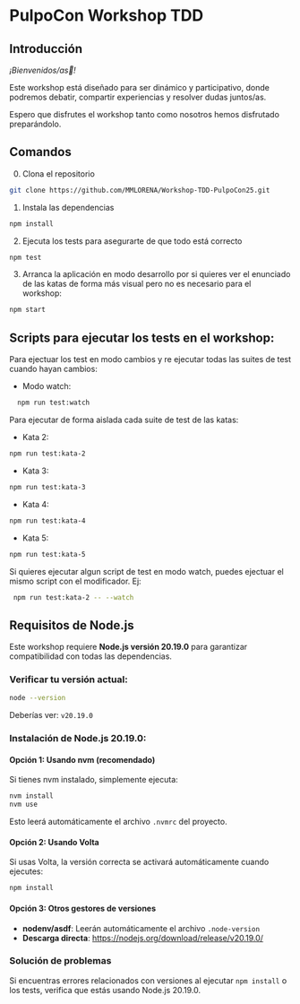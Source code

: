 # PulpoCon Workshop TDD

## Introducción

_¡Bienvenidos/as🤩!_

Este workshop está diseñado para ser dinámico y participativo, donde podremos debatir, compartir experiencias y resolver
dudas juntos/as.

Espero que disfrutes el workshop tanto como nosotros hemos disfrutado preparándolo.

## Comandos

0. Clona el repositorio

```bash
git clone https://github.com/MMLORENA/Workshop-TDD-PulpoCon25.git
```

1. Instala las dependencias

```bash
npm install
```

2. Ejecuta los tests para asegurarte de que todo está correcto

```bash
npm test
```

3. Arranca la aplicación en modo desarrollo por si quieres ver el enunciado de las katas de forma más visual pero no es
   necesario para el workshop:

```bash
npm start
```

## Scripts para ejecutar los tests en el workshop:

Para ejectuar los test en modo cambios y re ejecutar todas las suites de test cuando hayan cambios:

- Modo watch: 
```bash
  npm run test:watch
  ```

Para ejecutar de forma aislada cada suite de test de las katas:

- Kata 2:
 ```bash
 npm run test:kata-2
 ```
- Kata 3: 
```bash
npm run test:kata-3
```
- Kata 4: 
```bash
npm run test:kata-4
```

- Kata 5: 
```bash
npm run test:kata-5
```

 Si quieres ejecutar algun script de test en modo watch, puedes ejectuar el mismo script con el modificador. Ej: 
 ```bash
  npm run test:kata-2 -- --watch
  ```



## Requisitos de Node.js

Este workshop requiere **Node.js versión 20.19.0** para garantizar compatibilidad con todas las dependencias.

### Verificar tu versión actual:
```bash
node --version
```
Deberías ver: `v20.19.0`

### Instalación de Node.js 20.19.0:

#### Opción 1: Usando nvm (recomendado)
Si tienes nvm instalado, simplemente ejecuta:
```bash
nvm install
nvm use
```
Esto leerá automáticamente el archivo `.nvmrc` del proyecto.

#### Opción 2: Usando Volta
Si usas Volta, la versión correcta se activará automáticamente cuando ejecutes:
```bash
npm install
```

#### Opción 3: Otros gestores de versiones
- **nodenv/asdf**: Leerán automáticamente el archivo `.node-version`
- **Descarga directa**: https://nodejs.org/download/release/v20.19.0/

### Solución de problemas
Si encuentras errores relacionados con versiones al ejecutar `npm install` o los tests, verifica que estás usando Node.js 20.19.0.
